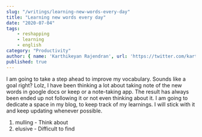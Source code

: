 ```yaml
---
slug: "/writings/learning-new-words-every-day"
title: "Learning new words every day"
date: "2020-07-04"
tags: 
    - reshapping
    - learning
    - english
category: "Productivity"
author: { name: 'Karthikeyan Rajendran', url: 'https://twitter.com/karthik_dot_js' }
published: true
---
```


I am going to take a step ahead to improve my vocabulary. Sounds like a goal right? Lolz, I have been thinking a lot about taking note of the new words in google docs or keep or a note-taking app. The result has always been ended up not following it or not even thinking about it. I am going to dedicate a space in my blog, to keep track of my learnings. I will stick with it and keep updating whenever possible.

1. mulling - Think about
2. elusive - Difficult to find
